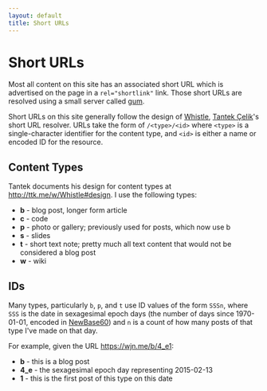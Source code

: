```yaml
---
layout: default
title: Short URLs
---
```


# Short URLs #

Most all content on this site has an associated short URL which is advertised on the page in a
`rel="shortlink"` link.  Those short URLs are resolved using a small server called [gum][].

Short URLs on this site generally follow the design of [Whistle][], [Tantek Çelik][]'s short URL
resolver.  URLs take the form of `/<type>/<id>` where `<type>` is a single-character identifier for
the content type, and `<id>` is either a name or encoded ID for the resource.

## Content Types ##

Tantek documents his design for content types at <http://ttk.me/w/Whistle#design>.  I use the
following types:

- **b** - blog post, longer form article
- **c** - code
- **p** - photo or gallery; previously used for posts, which now use b
- **s** - slides
- **t** - short text note;  pretty much all text content that would not be considered a blog post
- **w** - wiki

## IDs ##

Many types, particularly `b`, `p`, and `t` use ID values of the form `SSSn`, where `SSS` is the date
in sexagesimal epoch days (the number of days since 1970-01-01, encoded in [NewBase60][]) and `n` is
a count of how many posts of that type I've made on that day.

For example, given the URL <https://wjn.me/b/4_e1>:

 - **b** - this is a blog post
 - **4_e** - the sexagesimal epoch day representing 2015-02-13
 - **1** - this is the first post of this type on this date

[gum]: /go/gum
[Whistle]: http://ttk.me/w/Whistle
[Tantek Çelik]: http://tantek.com/
[NewBase60]: http://ttk.me/w/NewBase60
